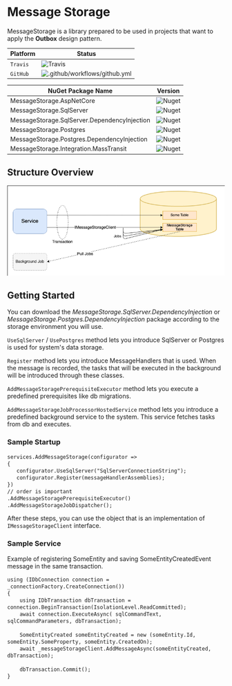 # Message Storage

MessageStorage is a library prepared to be used in projects that want to apply the **Outbox** design pattern.

| Platform | Status |
| ------- | ----- |
| `Travis` | ![Travis](https://travis-ci.com/AdemCatamak/MessageStorage.svg?branch=master) |
| `GitHub` | ![.github/workflows/github.yml](https://github.com/AdemCatamak/MessageStorage/workflows/.github/workflows/github.yml/badge.svg?branch=master) |


| NuGet Package Name | Version |
| ------- | ----- |
| MessageStorage.AspNetCore | ![Nuget](https://img.shields.io/nuget/v/MessageStorage.AspNetCore.svg) | 
| MessageStorage.SqlServer | ![Nuget](https://img.shields.io/nuget/v/MessageStorage.SqlServer.svg) |
| MessageStorage.SqlServer.DependencyInjection | ![Nuget](https://img.shields.io/nuget/v/MessageStorage.SqlServer.DependencyInjection.svg) |
| MessageStorage.Postgres | ![Nuget](https://img.shields.io/nuget/v/MessageStorage.Postgres.svg) |
| MessageStorage.Postgres.DependencyInjection | ![Nuget](https://img.shields.io/nuget/v/MessageStorage.Postgres.DependencyInjection.svg) |
| MessageStorage.Integration.MassTransit | ![Nuget](https://img.shields.io/nuget/v/MessageStorage.Integration.MassTransit.svg) |

## Structure Overview

<img src="./Doc/MessageStorage.png" alt="message-storage structure overview">

## Getting Started

You can download the _MessageStorage.SqlServer.DependencyInjection_ or _MessageStorage.Postgres.DependencyInjection_ package
according to the storage environment you will use.

`UseSqlServer` / `UsePostgres` method lets you introduce SqlServer or Postgres is used for system's data storage.

`Register` method lets you introduce MessageHandlers that is used. When the message is recorded, the tasks that will be
executed in the background will be introduced through these classes.

`AddMessageStoragePrerequisiteExecutor` method lets you execute a predefined prerequisites like db migrations.

`AddMessageStorageJobProcessorHostedService` method lets you introduce a predefined background service to the system. This
service fetches tasks from db and executes.

### Sample Startup

 ```
 services.AddMessageStorage(configurator =>
 {
    configurator.UseSqlServer("SqlServerConnectionString");
    configurator.Register(messageHandlerAssemblies);
 })
 // order is important
 .AddMessageStoragePrerequisiteExecutor()
 .AddMessageStorageJobDispatcher();
 ```

After these steps, you can use the object that is an implementation of `IMessageStorageClient` interface.

### Sample Service

Example of registering SomeEntity and saving SomeEntityCreatedEvent message in the same transaction.

```
using (IDbConnection connection = _connectionFactory.CreateConnection())
{
    using IDbTransaction dbTransaction = connection.BeginTransaction(IsolationLevel.ReadCommitted);
    await connection.ExecuteAsync( sqlCommandText, sqlCommandParameters, dbTransaction);

    SomeEntityCreated someEntityCreated = new (someEntity.Id, someEntity.SomeProperty, someEntity.CreatedOn); 
    await _messageStorageClient.AddMessageAsync(someEntityCreated, dbTransaction);

    dbTransaction.Commit();
}
```
